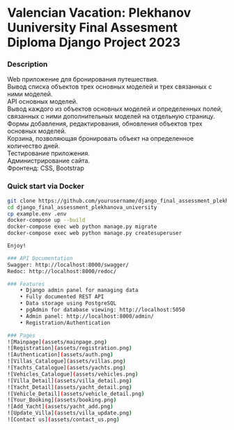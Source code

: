 # Valencian Vacation: Plekhanov Uuniversity Final Assesment Diploma Django Project 2023
### Description
Web приложение для бронирования путешествия.  
Вывод списка объектов трех основных моделей и трех связанных с ними моделей.  
API основных моделей.  
Вывод каждого из объектов основных моделей и определенных полей, связанных с ними дополнительных моделей на отдельную страницу.  
Формы добавления, редактирования, обновления объектов трех основных моделей.  
Корзина, позволяющая бронировать объект на определенное количество дней.  
Тестирование приложения.  
Администрирование сайта.  
Фронтенд: CSS, Bootstrap  


### Quick start via Docker
```bash
git clone https://github.com/yourusername/django_final_assessment_plekhanova_university.git
cd django_final_assessment_plekhanova_university
cp example.env .env
docker-compose up --build
docker-compose exec web python manage.py migrate
docker-compose exec web python manage.py createsuperuser

Enjoy!

### API Documentation
Swagger: http://localhost:8000/swagger/
Redoc: http://localhost:8000/redoc/

### Features
    • Django admin panel for managing data
    • Fully documented REST API
    • Data storage using PostgreSQL
    • pgAdmin for database viewing: http://localhost:5050
    • Admin panel: http://localhost:8000/admin/
    • Registration/Authentication

### Pages
![Mainpage](assets/mainpage.png)
![Registration](assets/registration.png)
![Authentication](assets/auth.png)
![Villas_Catalogue](assets/villas.png)
![Yachts_Catalogue](assets/yachts.png)
![Vehicles_Catalogue](assets/vehicles.png)
![Villa_Detail](assets/villa_detail.png)
![Yacht_Detail](assets/yacht_detail.png)
![Vehicle_Detail](assets/vehicle_detail.png)
![Your_Booking](assets/booking.png)
![Add_Yacht](assets/yacht_add.png)
![Update_Villa](assets/villa_update.png)
![Contact us](assets/contact_us.png)


